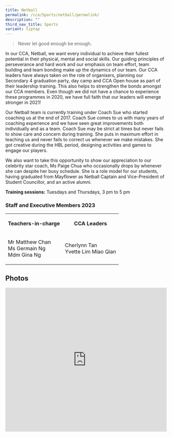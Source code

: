 ```yaml
---
title: Netball
permalink: /cca/Sports/netball/permalink/
description: ""
third_nav_title: Sports
variant: tiptap
---
```

<blockquote><p>Never let good enough be enough.</p></blockquote><p>In our CCA, Netball, we want every individual to achieve their fullest potential in their physical, mental and social skills. Our guiding principles of perseverance and hard work and our emphasis on team effort, team building and team bonding make up the dynamics of our team. Our CCA leaders have always taken on the role of organisers, planning our Secondary 4 graduation party, day camp and CCA Open house as part of their leadership training. This also helps to strengthen the bonds amongst our CCA members. Even though we did not have a chance to experience these programmes in 2020, we have full faith that our leaders will emerge stronger in 2021!</p><p>Our Netball team is currently training under Coach Sue who started coaching us at the end of 2017. Coach Sue comes to us with many years of coaching experience and we have seen great improvements both individually and as a team. Coach Sue may be strict at times but never fails to show care and concern during training. She puts in maximum effort in teaching us and never fails to correct us whenever we make mistakes. She got creative during the HBL period, designing activities and games to engage our players.</p><p>We also want to take this opportunity to show our appreciation to our celebrity star coach, Ms Paige Chua who occasionally drops by whenever she can despite her busy schedule. She is a role model for our students, having graduated from Mayflower as Netball Captain and Vice-President of Student Councillor, and an active alumni.</p><p><strong>Training sessions:</strong>&nbsp;Tuesdays and Thursdays, 3 pm to 5 pm</p><h3>Staff and Executive Members 2023</h3><table><tbody><tr><th rowspan="1" colspan="1"><p>Teachers-in-charge</p></th><th rowspan="1" colspan="1"><p>CCA Leaders</p></th></tr><tr><td rowspan="1" colspan="1"><p>Mr Matthew Chan<br>Ms Germain Ng<br>Mdm Gina Ng</p></td><td rowspan="1" colspan="1"><p>Cherlynn Tan<br>Yvette Lim Miao Qian</p></td></tr></tbody></table><h2>Photos</h2><div class="iframe-wrapper"><iframe height="450" width="100%" allowfullscreen="true" frameborder="0" src="https://docs.google.com/presentation/d/e/2PACX-1vRc5ZFQg7LVhbxKbB4pFctbWUHwbwF0FzPOzdg-XuQva8trkDYnC9j8d9aIO27VNCaeRNL-WDVIjSn3/embed?start=true&amp;loop=true&amp;delayms=3000"></iframe></div><p></p>